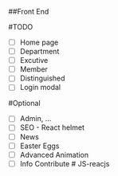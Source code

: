 ##Front End

#TODO

 - [ ] Home page
 - [ ] Department
 - [ ] Excutive
 - [ ] Member
 - [ ] Distinguished
 - [ ] Login modal

#Optional

 - [ ] Admin, ...
 - [ ] SEO - React helmet
 - [ ] News
 - [ ] Easter Eggs
 - [ ] Advanced Animation
 - [ ] Info Contribute
#   J S - r e a c j s  
 